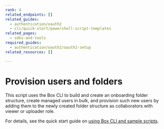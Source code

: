 ```yaml
---
rank: 4
related_endpoints: []
related_guides:
  - authentication/oauth2
  - cli/quick-start/powershell-script-templates
related_pages:
  - sdks-and-tools
required_guides:
  - authentication/oauth2/oauth2-setup
related_resources: []

---
```

# Provision users and folders

This script uses the Box CLI to build and create an
onboarding folder structure, create managed users in bulk, 
and provision such new users by adding them to the newly created 
folder structure as collaborators with viewer or uploader role.

For details, see the quick start guide on 
[using Box CLI and sample scripts][1].

[1]: g://cli/quick-start/powershell-script-templates
